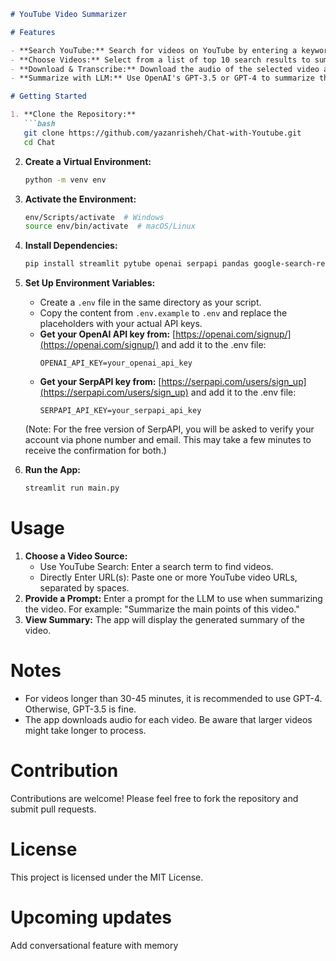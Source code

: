```markdown
# YouTube Video Summarizer

# Features

- **Search YouTube:** Search for videos on YouTube by entering a keyword.
- **Choose Videos:** Select from a list of top 10 search results to summarize.
- **Download & Transcribe:** Download the audio of the selected video and transcribe it using OpenAI's Whisper API.
- **Summarize with LLM:** Use OpenAI's GPT-3.5 or GPT-4 to summarize the transcribed text based on your prompt.

# Getting Started

1. **Clone the Repository:**
   ```bash
   git clone https://github.com/yazanrisheh/Chat-with-Youtube.git
   cd Chat
   ```

2. **Create a Virtual Environment:**
   ```bash
   python -m venv env
   ```

3. **Activate the Environment:**
   ```bash
   env/Scripts/activate  # Windows
   source env/bin/activate  # macOS/Linux
   ```

4. **Install Dependencies:**
   ```bash
   pip install streamlit pytube openai serpapi pandas google-search-results
   ```

5. **Set Up Environment Variables:**
   * Create a `.env` file in the same directory as your script.
   * Copy the content from `.env.example` to `.env` and replace the placeholders with your actual API keys.
   * **Get your OpenAI API key from:** [https://openai.com/signup/](https://openai.com/signup/) and add it to the .env file:
     ```
     OPENAI_API_KEY=your_openai_api_key
     ```
   * **Get your SerpAPI key from:** [https://serpapi.com/users/sign_up](https://serpapi.com/users/sign_up) and add it to the .env file:
     ```
     SERPAPI_API_KEY=your_serpapi_api_key
     ```
   (Note: For the free version of SerpAPI, you will be asked to verify your account via phone number and email. This may take a few minutes to receive the confirmation for both.)

6. **Run the App:**
   ```bash
   streamlit run main.py
   ```

# Usage

1. **Choose a Video Source:**
   - Use YouTube Search: Enter a search term to find videos.
   - Directly Enter URL(s): Paste one or more YouTube video URLs, separated by spaces.
2. **Provide a Prompt:** Enter a prompt for the LLM to use when summarizing the video. For example: "Summarize the main points of this video."
3. **View Summary:** The app will display the generated summary of the video.

# Notes

- For videos longer than 30-45 minutes, it is recommended to use GPT-4. Otherwise, GPT-3.5 is fine.
- The app downloads audio for each video. Be aware that larger videos might take longer to process. 

# Contribution

Contributions are welcome! Please feel free to fork the repository and submit pull requests.

# License

This project is licensed under the MIT License.

# Upcoming updates

Add conversational feature with memory
```

